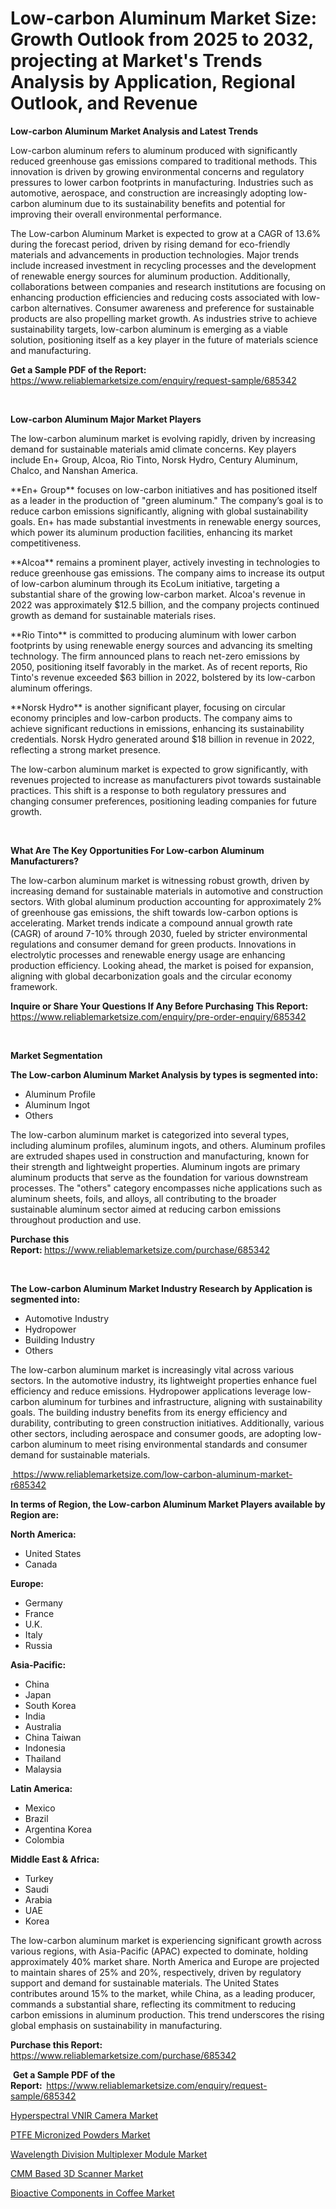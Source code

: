 <p><h1>Low-carbon Aluminum Market Size: Growth Outlook from 2025 to 2032, projecting at Market's Trends Analysis by Application, Regional Outlook, and Revenue</h1></p><p><strong>Low-carbon Aluminum Market Analysis and Latest Trends</strong></p>
<p><p>Low-carbon aluminum refers to aluminum produced with significantly reduced greenhouse gas emissions compared to traditional methods. This innovation is driven by growing environmental concerns and regulatory pressures to lower carbon footprints in manufacturing. Industries such as automotive, aerospace, and construction are increasingly adopting low-carbon aluminum due to its sustainability benefits and potential for improving their overall environmental performance.</p><p>The Low-carbon Aluminum Market is expected to grow at a CAGR of 13.6% during the forecast period, driven by rising demand for eco-friendly materials and advancements in production technologies. Major trends include increased investment in recycling processes and the development of renewable energy sources for aluminum production. Additionally, collaborations between companies and research institutions are focusing on enhancing production efficiencies and reducing costs associated with low-carbon alternatives. Consumer awareness and preference for sustainable products are also propelling market growth. As industries strive to achieve sustainability targets, low-carbon aluminum is emerging as a viable solution, positioning itself as a key player in the future of materials science and manufacturing.</p></p>
<p><strong>Get a Sample PDF of the Report:&nbsp;</strong> <a href="https://www.reliablemarketsize.com/enquiry/request-sample/685342?utm_campaign=1898&utm_medium=2&utm_source=Github&utm_content=ia&utm_term=08012025&utm_id=low-carbon-aluminum">https://www.reliablemarketsize.com/enquiry/request-sample/685342</a></p>
<p>&nbsp;</p>
<p><strong>Low-carbon Aluminum Major Market Players</strong></p>
<p><p>The low-carbon aluminum market is evolving rapidly, driven by increasing demand for sustainable materials amid climate concerns. Key players include En+ Group, Alcoa, Rio Tinto, Norsk Hydro, Century Aluminum, Chalco, and Nanshan America.</p><p>**En+ Group** focuses on low-carbon initiatives and has positioned itself as a leader in the production of "green aluminum." The company’s goal is to reduce carbon emissions significantly, aligning with global sustainability goals. En+ has made substantial investments in renewable energy sources, which power its aluminum production facilities, enhancing its market competitiveness.</p><p>**Alcoa** remains a prominent player, actively investing in technologies to reduce greenhouse gas emissions. The company aims to increase its output of low-carbon aluminum through its EcoLum initiative, targeting a substantial share of the growing low-carbon market. Alcoa's revenue in 2022 was approximately $12.5 billion, and the company projects continued growth as demand for sustainable materials rises.</p><p>**Rio Tinto** is committed to producing aluminum with lower carbon footprints by using renewable energy sources and advancing its smelting technology. The firm announced plans to reach net-zero emissions by 2050, positioning itself favorably in the market. As of recent reports, Rio Tinto's revenue exceeded $63 billion in 2022, bolstered by its low-carbon aluminum offerings.</p><p>**Norsk Hydro** is another significant player, focusing on circular economy principles and low-carbon products. The company aims to achieve significant reductions in emissions, enhancing its sustainability credentials. Norsk Hydro generated around $18 billion in revenue in 2022, reflecting a strong market presence.</p><p>The low-carbon aluminum market is expected to grow significantly, with revenues projected to increase as manufacturers pivot towards sustainable practices. This shift is a response to both regulatory pressures and changing consumer preferences, positioning leading companies for future growth.</p></p>
<p>&nbsp;</p>
<p><strong>What Are The Key Opportunities For Low-carbon Aluminum Manufacturers?</strong></p>
<p><p>The low-carbon aluminum market is witnessing robust growth, driven by increasing demand for sustainable materials in automotive and construction sectors. With global aluminum production accounting for approximately 2% of greenhouse gas emissions, the shift towards low-carbon options is accelerating. Market trends indicate a compound annual growth rate (CAGR) of around 7-10% through 2030, fueled by stricter environmental regulations and consumer demand for green products. Innovations in electrolytic processes and renewable energy usage are enhancing production efficiency. Looking ahead, the market is poised for expansion, aligning with global decarbonization goals and the circular economy framework.</p></p>
<p><strong>Inquire or Share Your Questions If Any Before Purchasing This Report:</strong> <a href="https://www.reliablemarketsize.com/enquiry/pre-order-enquiry/685342?utm_campaign=1898&utm_medium=2&utm_source=Github&utm_content=ia&utm_term=08012025&utm_id=low-carbon-aluminum">https://www.reliablemarketsize.com/enquiry/pre-order-enquiry/685342</a></p>
<p>&nbsp;</p>
<p><strong>Market Segmentation</strong></p>
<p><strong>The Low-carbon Aluminum Market Analysis by types is segmented into:</strong></p>
<p><ul><li>Aluminum Profile</li><li>Aluminum Ingot</li><li>Others</li></ul></p>
<p><p>The low-carbon aluminum market is categorized into several types, including aluminum profiles, aluminum ingots, and others. Aluminum profiles are extruded shapes used in construction and manufacturing, known for their strength and lightweight properties. Aluminum ingots are primary aluminum products that serve as the foundation for various downstream processes. The "others" category encompasses niche applications such as aluminum sheets, foils, and alloys, all contributing to the broader sustainable aluminum sector aimed at reducing carbon emissions throughout production and use.</p></p>
<p><strong>Purchase this Report:&nbsp;</strong><a href="https://www.reliablemarketsize.com/purchase/685342?utm_campaign=1898&utm_medium=2&utm_source=Github&utm_content=ia&utm_term=08012025&utm_id=low-carbon-aluminum">https://www.reliablemarketsize.com/purchase/685342</a></p>
<p>&nbsp;</p>
<p><strong>The Low-carbon Aluminum Market Industry Research by Application is segmented into:</strong></p>
<p><ul><li>Automotive Industry</li><li>Hydropower</li><li>Building Industry</li><li>Others</li></ul></p>
<p><p>The low-carbon aluminum market is increasingly vital across various sectors. In the automotive industry, its lightweight properties enhance fuel efficiency and reduce emissions. Hydropower applications leverage low-carbon aluminum for turbines and infrastructure, aligning with sustainability goals. The building industry benefits from its energy efficiency and durability, contributing to green construction initiatives. Additionally, various other sectors, including aerospace and consumer goods, are adopting low-carbon aluminum to meet rising environmental standards and consumer demand for sustainable materials.</p></p>
<p><a href="https://www.reliablemarketsize.com/low-carbon-aluminum-market-r685342?utm_campaign=1898&utm_medium=2&utm_source=Github&utm_content=ia&utm_term=08012025&utm_id=low-carbon-aluminum">&nbsp;https://www.reliablemarketsize.com/low-carbon-aluminum-market-r685342</a></p>
<p><strong>In terms of Region, the Low-carbon Aluminum Market Players available by Region are:</strong></p>
<p>
    <p> <strong> North America: </strong>
        <ul>
            <li>United States</li>
            <li>Canada</li>
        </ul>
        </p> 
    <p> <strong> Europe: </strong>
        <ul>
            <li>Germany</li>
            <li>France</li>
            <li>U.K.</li>
            <li>Italy</li>
            <li>Russia</li>
        </ul>
        </p> 
    <p> <strong> Asia-Pacific: </strong>
        <ul>
            <li>China</li>
            <li>Japan</li>
            <li>South Korea</li>
            <li>India</li>
            <li>Australia</li>
            <li>China Taiwan</li>
            <li>Indonesia</li>
            <li>Thailand</li>
            <li>Malaysia</li>
        </ul>
        </p> 
    <p> <strong> Latin America: </strong>
        <ul>
            <li>Mexico</li>
            <li>Brazil</li>
            <li>Argentina Korea</li>
            <li>Colombia</li>
        </ul>
        </p> 
    <p> <strong> Middle East & Africa: </strong>
        <ul>
            <li>Turkey</li>
            <li>Saudi</li>
            <li>Arabia</li>
            <li>UAE</li>
            <li>Korea</li>
        </ul>
    </p>
    </p>
<p><p>The low-carbon aluminum market is experiencing significant growth across various regions, with Asia-Pacific (APAC) expected to dominate, holding approximately 40% market share. North America and Europe are projected to maintain shares of 25% and 20%, respectively, driven by regulatory support and demand for sustainable materials. The United States contributes around 15% to the market, while China, as a leading producer, commands a substantial share, reflecting its commitment to reducing carbon emissions in aluminum production. This trend underscores the rising global emphasis on sustainability in manufacturing.</p></p>
<p><strong>Purchase this Report: </strong><a href="https://www.reliablemarketsize.com/purchase/685342?utm_campaign=1898&utm_medium=2&utm_source=Github&utm_content=ia&utm_term=08012025&utm_id=low-carbon-aluminum">https://www.reliablemarketsize.com/purchase/685342</a></p>
<p>&nbsp;<strong>Get a Sample PDF of the Report:&nbsp;&nbsp;</strong><a href="https://www.reliablemarketsize.com/enquiry/request-sample/685342?utm_campaign=1898&utm_medium=2&utm_source=Github&utm_content=ia&utm_term=08012025&utm_id=low-carbon-aluminum">https://www.reliablemarketsize.com/enquiry/request-sample/685342</a></p>
<p><strong></strong></p>
<p><p><a href="https://www.linkedin.com/pulse/revenue-market-trends-hyperspectral-vnir-camera-projected-88-cagr-from-sllec?utm_campaign=1898&utm_medium=2&utm_source=Github&utm_content=ia&utm_term=08012025&utm_id=low-carbon-aluminum">Hyperspectral VNIR Camera Market</a></p><p><a href="https://www.linkedin.com/pulse/global-perspective-ptfe-micronized-powders-market-aforecastcagr-57from-eoi8c?utm_campaign=1898&utm_medium=2&utm_source=Github&utm_content=ia&utm_term=08012025&utm_id=low-carbon-aluminum">PTFE Micronized Powders Market</a></p><p><a href="https://github.com/Chiragrp22/Market-Research-Report-List-6/blob/main/wavelength-division-multiplexer-module-market.md?utm_campaign=1898&utm_medium=2&utm_source=Github&utm_content=ia&utm_term=08012025&utm_id=low-carbon-aluminum">Wavelength Division Multiplexer Module Market</a></p><p><a href="https://www.linkedin.com/pulse/insightful-highlights-cmm-based-3d-scanner-market-report-industry-overview-gmm6c?utm_campaign=1898&utm_medium=2&utm_source=Github&utm_content=ia&utm_term=08012025&utm_id=low-carbon-aluminum">CMM Based 3D Scanner Market</a></p><p><a href="https://www.linkedin.com/pulse/in-depth-bioactive-components-coffee-market-study-2025-2032-expected-8ezdc?utm_campaign=1898&utm_medium=2&utm_source=Github&utm_content=ia&utm_term=08012025&utm_id=low-carbon-aluminum">Bioactive Components in Coffee Market</a></p></p>